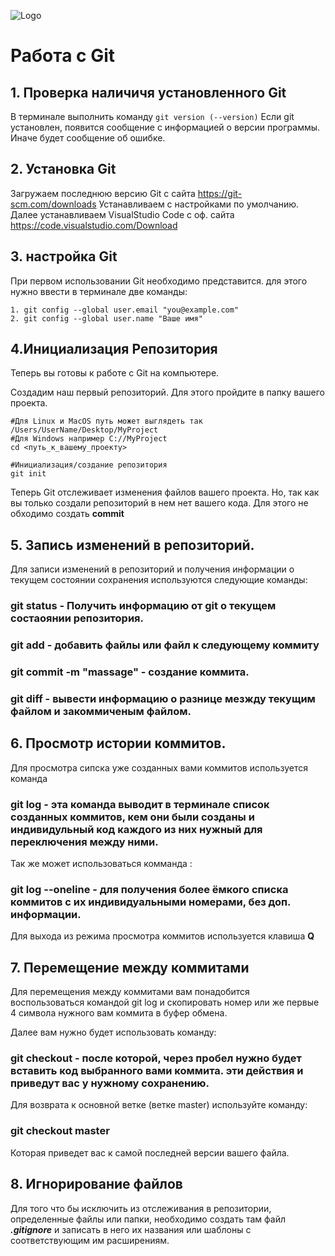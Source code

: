 ![Logo](Git-Logo-1788C.png)
# Работа с Git

## 1. Проверка наличичя установленного Git

В терминале выполнить команду `git version (--version)`
Если git установлен, появится сообщение с информацией о версии программы. Иначе будет сообщение об ошибке. 

## 2. Установка Git
Загружаем последнюю версию Git с сайта https://git-scm.com/downloads
Устанавливаем с настройками по умолчанию.
Далее устанавливаем VisualStudio Code с оф. сайта https://code.visualstudio.com/Download
## 3. настройка Git
При первом использовании Git необходимо представится. для этого нужно ввести в терминале две команды:
```
1. git config --global user.email "you@example.com"
2. git config --global user.name "Ваше имя"
```

## 4.Инициализация Репозитория

Теперь вы готовы к работе с Git на компьютере.

Создадим наш первый репозиторий. Для этого пройдите в папку вашего проекта.

```
#Для Linux и MacOS путь может выглядеть так /Users/UserName/Desktop/MyProject
#Для Windows например С://MyProject
cd <путь_к_вашему_проекту>

#Инициализация/создание репозитория
git init
```

Теперь Git отслеживает изменения файлов вашего проекта. Но, так как вы только создали репозиторий в нем нет вашего кода. Для этого не обходимо создать **commit**

## 5. Запись изменений в репозиторий.

Для записи изменений в репозиторий и получения информации о текущем состоянии сохранения используются следующие команды:


### **git status** - Получить  информацию от git о текущем состаоянии репозитория.

### **git add** - добавить файлы или файл к следующему коммиту

### **git commit -m "massage"** - создание коммита.

### **git diff** - вывести информацию о разнице мезжду текущим файлом и закоммиченым файлом.

## 6. Просмотр истории коммитов.

Для просмотра сипска уже созданных вами коммитов используется команда

### **git log** - эта команда выводит в терминале список созданных коммитов, кем они были созданы и индивидульный код каждого из них нужный для переключения между ними.

Так же может использоваться комманда :

### **git log --oneline** - для получения более ёмкого списка коммитов с их индивидуальными номерами, без доп. информации.

Для выхода из режима просмотра коммитов используется клавиша **Q**

## 7. Перемещение между коммитами

Для перемещения между коммитами вам понадобится 
воспользоваться командой git log и скопировать номер или же первые 4 символа нужного вам коммита в буфер обмена.

Далее вам нужно будет использовать команду:

### **git сheckout** - после которой, через пробел нужно будет вставить код выбранного вами коммита. эти действия и приведут вас у нужному сохранению.

Для возврата к основной ветке (ветке master) используйте команду:

### **git сheckout master**
Которая приведет вас к самой последней версии вашего файла.

## 8. Игнорирование файлов 
Для того что бы исключить из отслеживания в репозитории, определенные файлы или папки, необходимо создать там файл ***.gitignore*** и записать в него их названия или шаблоны с соответствующим им расширениям.